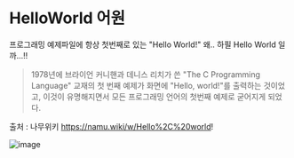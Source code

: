 # HelloWorld 어원
프로그래밍 예제파일에 항상 첫번째로 있는 "Hello World!"
왜.. 하필  Hello World 일까...!!<br>
>1978년에 브라이언 커니핸과 데니스 리치가 쓴 "The C Programming Language" 교재의 첫 번째 예제가 화면에 "Hello, world!"를 출력하는 것이었고, 이것이 유명해지면서 모든 프로그래밍 언어의 첫번째 예제로 굳어지게 되었다.<br>

출처 : 나무위키 https://namu.wiki/w/Hello%2C%20world!



![image](https://c1.staticflickr.com/8/7153/6691167811_440ed057ba_b.jpg)